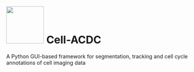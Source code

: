 # <img src="https://github.com/SchmollerLab/Cell_ACDC/blob/main/src/resources/assign-motherbud.svg" width="100" height="100"> Cell-ACDC 

A Python GUI-based framework for segmentation, tracking and cell cycle annotations of cell imaging data
